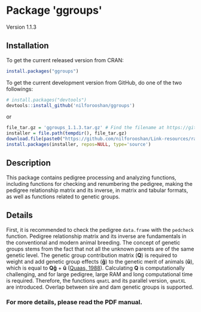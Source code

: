 # Package 'ggroups'

Version 1.1.3

## Installation

To get the current released version from CRAN:

```r
install.packages("ggroups")
```

To get the current development version from GitHub, do one of the two followings:

```r
# install.packages("devtools")
devtools::install_github('nilforooshan/ggroups')
```

or

```r
file_tar.gz = 'ggroups_1.1.3.tar.gz' # Find the filename at https://github.com/nilforooshan/Link-resources/raw/master/link_resources/
installer = file.path(tempdir(), file_tar.gz)
download.file(paste0("https://github.com/nilforooshan/Link-resources/raw/master/link_resources/", file_tar.gz), destfile=installer)
install.packages(installer, repos=NULL, type='source')
```

## Description

This package contains pedigree processing and analyzing functions, including functions for checking and renumbering the pedigree, making the pedigree relationship matrix and its inverse, in matrix and tabular formats, as well as functions related to genetic groups.

## Details

First, it is recommended to check the pedigree `data.frame` with the `pedcheck` function. Pedigree relationship matrix and its inverse are fundamentals in the conventional and modern animal breeding. The concept of genetic groups stems from the fact that not all the unknown parents are of the same genetic level. The genetic group contribution matrix (**Q**) is required to weight and add genetic group effects (**&gcirc;**) to the genetic merit of animals (**&ucirc;**), which is equal to **Q&gcirc;** + **&ucirc;** ([Quaas, 1988](https://doi.org/10.3168/jds.S0022-0302(88)79691-5)). Calculating **Q** is computationally challenging, and for large pedigree, large RAM and long computational time is required. Therefore, the functions `qmatL` and its parallel version, `qmatXL` are introduced. Overlap between sire and dam genetic groups is supported.

### For more details, please read the PDF manual.
